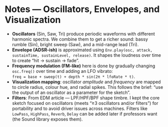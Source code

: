 # Notes — Oscillators, Envelopes, and Visualization

- **Oscillators** (Sin, Saw, Tri) produce periodic waveforms with different harmonic spectra. We combine them to get a richer sound: bassy rumble (Sin), bright sweep (Saw), and a mid-range lead (Tri).
- **Envelope (ADSR-ish)** is approximated using `Env.play(osc, attack, sustainTime, sustainLevel, release)`. It shapes the loudness over time to create “hit → sustain → fade”.
- **Frequency modulation (FM-like)** here is done by gradually changing `osc.freq()` over time and adding an LFO vibrato:  
  `freq = base + sweep(t) + depth * sin(2π * lfoRate * t)`.
- **Visualization mapping**: oscillator *amplitude* and *frequency* are mapped to circle radius, colour hue, and radial spikes. This follows the brief: “use the output of an oscillator as a parameter for the sketch”.
- **Filters**: From EDM article — LPF/HPF/BPF shape timbre. I kept the core sketch focused on oscillators (meets “≥3 oscillators and/or filters”) for portability and to avoid driver issues across machines. Filters like `LowPass`, `HighPass`, `Reverb`, `Delay` can be added later if professors want (the Sound library exposes them).
